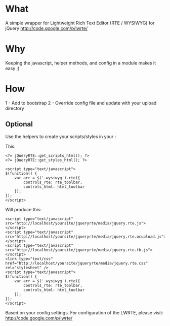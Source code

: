 What
====
A simple wrapper for Lightweight Rich Text Editor (RTE / WYSIWYG) for jQuery
http://code.google.com/p/lwrte/

Why
===
Keeping the javascript, helper methods, and config in a module makes it easy ;)

How
===

 1 - Add to bootstrap
 2 - Override config file and update with your upload directory

Optional
--------

Use the helpers to create your scripts/styles in your <head>:


This:

	<?= jQueryRTE::get_scripts_html(); ?>
	<?= jQueryRTE::get_styles_html(); ?>

	<script type="text/javascript">
	$(function() {
		var arr = $('.wysiwyg').rte({
			controls_rte: rte_toolbar,
			controls_html: html_toolbar
		});
	});
	</script>
	
Will produce this:

	<script type="text/javascript" src="http://localhost/yoursite/jqueryrte/media/jquery.rte.js"></script> 
	<script type="text/javascript" src="http://localhost/yoursite/jqueryrte/media/jquery.rte.ocupload.js"></script> 
	<script type="text/javascript" src="http://localhost/yoursite/jqueryrte/media/jquery.rte.tb.js"></script>	
	<link type="text/css" href="http://localhost/yoursite/jqueryrte/media/jquery.rte.css" rel="stylesheet" /> 
	<script type="text/javascript"> 
	$(function() {
		var arr = $('.wysiwyg').rte({
			controls_rte: rte_toolbar,
			controls_html: html_toolbar
		});
	});
	</script> 
	
Based on your config settings.  For configuration of the LWRTE, please visit: http://code.google.com/p/lwrte/